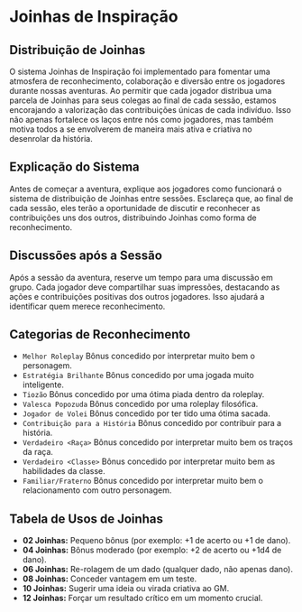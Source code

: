 # Joinhas de Inspiração

## Distribuição de Joinhas
O sistema Joinhas de Inspiração foi implementado para fomentar uma atmosfera de reconhecimento, colaboração e diversão entre os jogadores durante nossas aventuras. Ao permitir que cada jogador distribua uma parcela de Joinhas para seus colegas ao final de cada sessão, estamos encorajando a valorização das contribuições únicas de cada indivíduo. Isso não apenas fortalece os laços entre nós como jogadores, mas também motiva todos a se envolverem de maneira mais ativa e criativa no desenrolar da história.

## Explicação do Sistema
Antes de começar a aventura, explique aos jogadores como funcionará o sistema de distribuição de Joinhas entre sessões. Esclareça que, ao final de cada sessão, eles terão a oportunidade de discutir e reconhecer as contribuições uns dos outros, distribuindo Joinhas como forma de reconhecimento.

## Discussões após a Sessão
Após a sessão da aventura, reserve um tempo para uma discussão em grupo. Cada jogador deve compartilhar suas impressões, destacando as ações e contribuições positivas dos outros jogadores. Isso ajudará a identificar quem merece reconhecimento.

## Categorias de Reconhecimento
- `Melhor Roleplay` Bônus concedido por interpretar muito bem o personagem.
- `Estratégia Brilhante` Bônus concedido por uma jogada muito inteligente.
- `Tiozão` Bônus concedido por uma ótima piada dentro da roleplay.
- `Valesca Popozuda` Bônus concedido por uma roleplay filosófica.
- `Jogador de Volei` Bônus concedido por ter tido uma ótima sacada.
- `Contribuição para a História` Bônus concedido por contribuir para a história.
- `Verdadeiro <Raça>` Bônus concedido por interpretar muito bem os traços da raça.
- `Verdadeiro <Classe>` Bônus concedido por interpretar muito bem as habilidades da classe.
- `Familiar/Fraterno` Bônus concedido por interpretar muito bem o relacionamento com outro personagem.

## Tabela de Usos de Joinhas
- **02 Joinhas:** Pequeno bônus (por exemplo: +1 de acerto ou +1 de dano).
- **04 Joinhas:** Bônus moderado (por exemplo: +2 de acerto ou +1d4 de dano).
- **06 Joinhas:** Re-rolagem de um dado (qualquer dado, não apenas dano).
- **08 Joinhas:** Conceder vantagem em um teste.
- **10 Joinhas:** Sugerir uma ideia ou virada criativa ao GM.
- **12 Joinhas:** Forçar um resultado crítico em um momento crucial.
